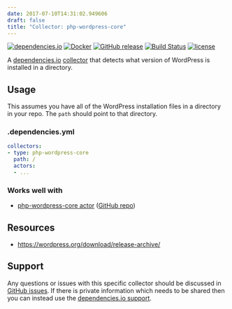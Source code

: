 ```yaml
---
date: 2017-07-10T14:31:02.949606
draft: false
title: "Collector: php-wordpress-core"
---
```



[![dependencies.io](https://img.shields.io/badge/dependencies.io-collector-3DA4E9.svg)](https://www.dependencies.io/docs/collectors/)
[![Docker](https://img.shields.io/badge/dockerhub-collector--php--wordpress--core-22B8EB.svg)](https://hub.docker.com/r/dependencies/collector-php-wordpress-core/)
[![GitHub release](https://img.shields.io/github/release/dependencies-io/collector-php-wordpress-core.svg)](https://github.com/dependencies-io/collector-php-wordpress-core/releases)
[![Build Status](https://travis-ci.org/dependencies-io/collector-php-wordpress-core.svg?branch=master)](https://travis-ci.org/dependencies-io/collector-php-wordpress-core)
[![license](https://img.shields.io/github/license/dependencies-io/collector-php-wordpress-core.svg)](https://github.com/dependencies-io/collector-php-wordpress-core/blob/master/LICENSE)

A [dependencies.io](https://www.dependencies.io)
[collector](https://www.dependencies.io/docs/collectors/)
that detects what version of WordPress is installed in a directory.

## Usage

This assumes you have all of the WordPress installation files in a directory
in your repo. The `path` should point to that directory.

### .dependencies.yml

```yaml
collectors:
- type: php-wordpress-core
  path: /
  actors:
  - ...
```

### Works well with

- [php-wordpress-core actor](https://www.dependencies.io/docs/actors/php-wordpress-core/) ([GitHub repo](https://github.com/dependencies-io/actor-php-wordpress-core/))


## Resources

- https://wordpress.org/download/release-archive/

## Support

Any questions or issues with this specific collector should be discussed in [GitHub
issues](https://github.com/dependencies-io/collector-php-wordpress-core/issues). If there is
private information which needs to be shared then you can instead use the
[dependencies.io support](https://app.dependencies.io/support).
